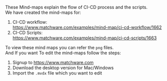 These Mind-maps explain the flow of CI-CD process and the scripts.\
We have created the mind-maps for:
1. CI-CD workflow: \
    https://www.matchware.com/examples/mind-map/ci-cd-workflow/1662
2. CI-CD Scripts: \
    https://www.matchware.com/examples/mind-map/ci-cd-scripts/1663

To view these mind maps you can refer the `png` files.\
And If you want To edit the mind-maps follow the steps:
1. Signup to https://www.matchware.com
2. Download the desktop version for Mac/Windows
3. Import the `.mvdx` file which you want to edit
